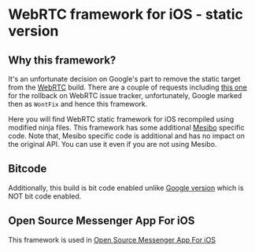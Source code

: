 # WebRTC framework for iOS - static version

## Why this framework?
It's an unfortunate decision on Google's part to remove the static target from the [WebRTC](https://webrtc.org/native-code/ios/) build. There are a couple of requests including [this one](https://bugs.chromium.org/p/webrtc/issues/detail?id=10008) for the rollback on WebRTC issue tracker, unfortunately, Google marked then as `WontFix` and hence this framework.

Here you will find WebRTC static framework for iOS recompiled using modified ninja files. This framework has some additional [Mesibo](https://mesibo.com) specific code. Note that, Mesibo specific code is additional and has no impact on the original API. You can use it even if you are not using Mesibo.

## Bitcode
Additionally, this build is bit code enabled unlike [Google version](https://webrtc.org/native-code/ios/) which is NOT bit code enabled.

## Open Source Messenger App For iOS
This framework is used in [Open Source Messenger App For iOS](https://github.com/mesibo/messenger-app-ios)
